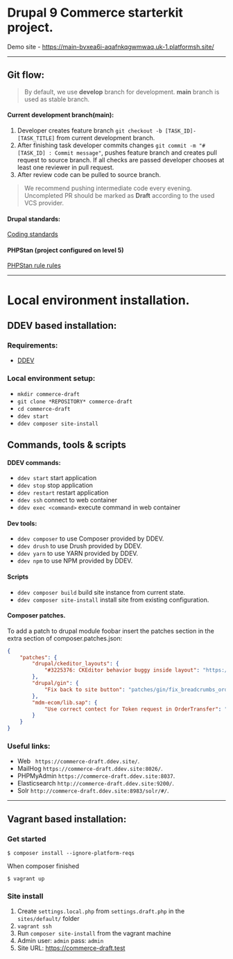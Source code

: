 # Drupal 9 Commerce starterkit project.

Demo site - https://main-bvxea6i-aqafnkqgwmwaq.uk-1.platformsh.site/

---
## Git flow:
> By default, we use **develop** branch for development. **main** branch is used as stable branch.
#### Current development branch(main):
1. Developer creates feature branch ```git checkout -b [TASK_ID]-[TASK_TITLE]``` from current development branch.
2. After finishing task developer commits changes ```git commit -m "#[TASK_ID] : Commit message"```, pushes
   feature branch and creates pull request to source branch.
   If all checks are passed developer chooses at least one reviewer in pull request.
3. After review code can be pulled to source branch.
> We recommend pushing intermediate code every evening. Uncompleted PR should be marked as **Draft** according to the used VCS provider.

#### Drupal standards:
[Coding standards](https://www.drupal.org/docs/develop/standards)
#### PHPStan (project configured on level 5)
[PHPStan rule rules](https://phpstan.org/user-guide/rule-levels)

---
# Local environment installation.
## DDEV based installation:
### Requirements:

* [DDEV](https://ddev.readthedocs.io/en/stable/)

### Local environment setup:
* ```mkdir commerce-draft```
* ```git clone *REPOSITORY* commerce-draft```
* ```cd commerce-draft```
* ```ddev start```
* ```ddev composer site-install```

## Commands, tools & scripts
#### DDEV commands:
* ```ddev start``` start application
* ```ddev stop``` stop application
* ```ddev restart``` restart application
* ```ddev ssh``` connect to web container
* ```ddev exec <command>``` execute command in web container

#### Dev tools:
* ```ddev composer``` to use Composer provided by DDEV.
* ```ddev drush``` to use Drush provided by DDEV.
* ```ddev yarn``` to use YARN provided by DDEV.
* ```ddev npm``` to use NPM provided by DDEV.

#### Scripts
* ```ddev composer build``` build site instance from current state.
* ```ddev composer site-install``` install site from existing configuration.

#### Composer patches.
To add a patch to drupal module foobar insert the patches section in the extra
section of composer.patches.json:
```json
{
    "patches": {
        "drupal/ckeditor_layouts": {
            "#3225376: CKEditor behavior buggy inside layout": "https://www.drupal.org/files/issues/2022-03-07/element_in_layout.patch"
        },
        "drupal/gin": {
            "Fix back to site button": "patches/gin/fix_breadcrumbs_order_page.patch"
        },
        "mdm-ecom/lib.sap": {
            "Use correct contect for Token request in OrderTransfer": "patches/lib_sap/order_transfer_token_context.patch",
        }
    }
}
```

### Useful links:
* Web ``` https://commerce-draft.ddev.site/```.
* MailHog ```https://commerce-draft.ddev.site:8026/```.
* PHPMyAdmin ```https://commerce-draft.ddev.site:8037```.
* Elasticsearch ```http://commerce-draft.ddev.site:9200/```.
* Solr ```http://commerce-draft.ddev.site:8983/solr/#/```.

---

## Vagrant based installation:
### Get started

```
$ composer install --ignore-platform-reqs
```

When composer finished

```
$ vagrant up
```

### Site install
1. Create `settings.local.php` from `settings.draft.php` in the `sites/default/` folder
2. `vagrant ssh`
2. Run `composer site-install` from the vagrant machine
3. Admin user: `admin` pass: `admin`
4. Site URL: https://commerce-draft.test
